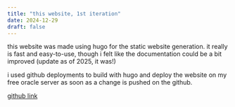 ```yaml
---
title: "this website, 1st iteration"
date: 2024-12-29
draft: false
---
```


this website was made using hugo for the static website generation. it really is fast and easy-to-use, though i felt like the documentation could be a bit improved (update as of 2025, it was!)

i used github deployments to build with hugo and deploy the website on my free oracle server as soon as a change is pushed on the github.

[github link](https://github.com/walidcavelius/cavelius)
